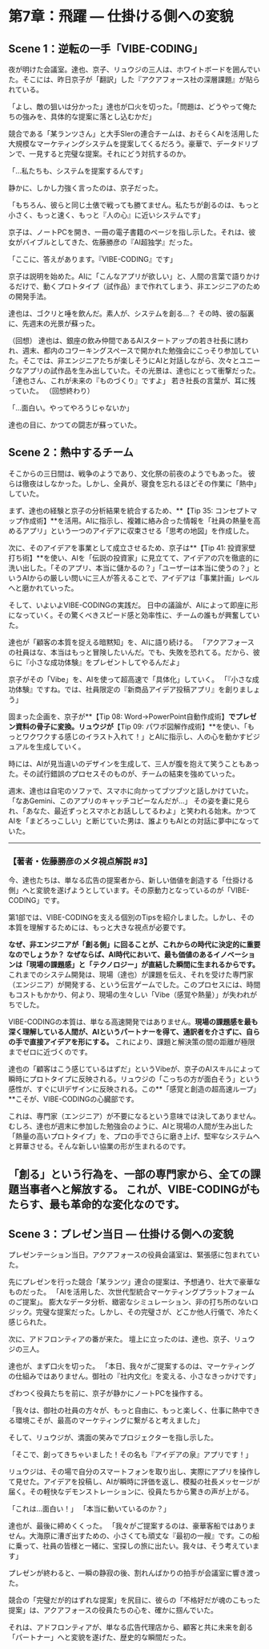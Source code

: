 # 第7章：飛躍 ― 仕掛ける側への変貌

## Scene 1：逆転の一手「VIBE-CODING」

夜が明けた会議室。達也、京子、リュウジの三人は、ホワイトボードを囲んでいた。そこには、昨日京子が「翻訳」した『アクアフォース社の深層課題』が貼られている。

「よし、敵の狙いは分かった」達也が口火を切った。「問題は、どうやって俺たちの強みを、具体的な提案に落とし込むかだ」

競合である「某ランツさん」と大手SIerの連合チームは、おそらくAIを活用した大規模なマーケティングシステムを提案してくるだろう。豪華で、データドリブンで、一見すると完璧な提案。それにどう対抗するのか。

「…私たちも、システムを提案するんです」

静かに、しかし力強く言ったのは、京子だった。

「もちろん、彼らと同じ土俵で戦っても勝てません。私たちが創るのは、もっと小さく、もっと速く、もっと『人の心』に近いシステムです」

京子は、ノートPCを開き、一冊の電子書籍のページを指し示した。それは、彼女がバイブルとしてきた、佐藤勝彦の『AI超独学』だった。

「ここに、答えがあります。『VIBE-CODING』です」

京子は説明を始めた。AIに「こんなアプリが欲しい」と、人間の言葉で語りかけるだけで、動くプロトタイプ（試作品）まで作れてしまう、非エンジニアのための開発手法。

達也は、ゴクリと唾を飲んだ。素人が、システムを創る…？
その時、彼の脳裏に、先週末の光景が蘇った。

（回想）
達也は、銀座の飲み仲間であるAIスタートアップの若き社長に誘われ、週末、都内のコワーキングスペースで開かれた勉強会にこっそり参加していた。そこでは、非エンジニアたちが楽しそうにAIと対話しながら、次々とユニークなアプリの試作品を生み出していた。その光景は、達也にとって衝撃だった。
「達也さん、これが未来の『ものづくり』ですよ」
若き社長の言葉が、耳に残っていた。
（回想終わり）

「…面白い。やってやろうじゃないか」

達也の目に、かつての闘志が蘇っていた。

## Scene 2：熱中するチーム

そこからの三日間は、戦争のようであり、文化祭の前夜のようでもあった。
彼らは徹夜はしなかった。しかし、全員が、寝食を忘れるほどその作業に「熱中」していた。

まず、達也の経験と京子の分析結果を統合するため、**【Tip 35: コンセプトマップ作成術】**を活用。AIに指示し、複雑に絡み合った情報を「社員の熱量を高めるアプリ」という一つのアイデアに収束させる「思考の地図」を作成した。

次に、そのアイデアを事業として成立させるため、京子は**【Tip 41: 投資家壁打ち術】**を使い、AIを「伝説の投資家」に見立てて、アイデアの穴を徹底的に洗い出した。「そのアプリ、本当に儲かるの？」「ユーザーは本当に使うの？」というAIからの厳しい問いに三人が答えることで、アイデアは「事業計画」レベルへと磨かれていった。

そして、いよいよVIBE-CODINGの実践だ。
日中の議論が、AIによって即座に形になっていく。その驚くべきスピード感と効率性に、チームの誰もが興奮していた。

達也が「顧客の本質を捉える暗黙知」を、AIに語り続ける。
「アクアフォースの社員はな、本当はもっと冒険したいんだ。でも、失敗を恐れてる。だから、彼らに『小さな成功体験』をプレゼントしてやるんだよ」

京子がその「Vibe」を、AIを使って超高速で「具体化」していく。
「『小さな成功体験』ですね。では、社員限定の『新商品アイデア投稿アプリ』を創りましょう」

固まった企画を、京子が**【Tip 08: Word→PowerPoint自動作成術】**でプレゼン資料の骨子に変換。リュウジが**【Tip 09: パワポ図解作成術】**を使い、「もっとワクワクする感じのイラスト入れて！」とAIに指示し、人の心を動かすビジュアルを生成していく。

時には、AIが見当違いのデザインを生成して、三人が腹を抱えて笑うこともあった。その試行錯誤のプロセスそのものが、チームの結束を強めていった。

週末、達也は自宅のソファで、スマホに向かってブツブツと話しかけていた。
「なあGemini、このアプリのキャッチコピーなんだが…」
その姿を妻に見られ、「あなた、最近ずっとスマホとお話ししてるわよ」と笑われる始末。かつてAIを「まどろっこしい」と断じていた男は、誰よりもAIとの対話に夢中になっていた。

---
### **【著者・佐藤勝彦のメタ視点解説 #3】**
今、達也たちは、単なる広告の提案者から、新しい価値を創造する「仕掛ける側」へと変貌を遂げようとしています。その原動力となっているのが「VIBE-CODING」です。

第1部では、VIBE-CODINGを支える個別のTipsを紹介しました。しかし、その本質を理解するためには、もっと大きな視点が必要です。

**なぜ、非エンジニアが「創る側」に回ることが、これからの時代に決定的に重要なのでしょうか？**
**なぜならば、AI時代において、最も価値のあるイノベーションは「現場の課題感」と「テクノロジー」が直結した瞬間に生まれるからです。**
これまでのシステム開発は、現場（達也）が課題を伝え、それを受けた専門家（エンジニア）が開発する、という伝言ゲームでした。このプロセスには、時間もコストもかかり、何より、現場の生々しい「Vibe（感覚や熱量）」が失われがちでした。

VIBE-CODINGの本質は、単なる高速開発ではありません。**現場の課題感を最も深く理解している人間が、AIというパートナーを得て、通訳者を介さずに、自らの手で直接アイデアを形にする。** これにより、課題と解決策の間の距離が極限までゼロに近づくのです。

達也の「顧客はこう感じているはずだ」というVibeが、京子のAIスキルによって瞬時にプロトタイプに反映される。リュウジの「こっちの方が面白そう」という感性が、すぐにUIデザインに反映される。この**「感覚と創造の超高速ループ」**こそが、VIBE-CODINGの心臓部です。

これは、専門家（エンジニア）が不要になるという意味では決してありません。むしろ、達也が週末に参加した勉強会のように、AIと現場の人間が生み出した「熱量の高いプロトタイプ」を、プロの手でさらに磨き上げ、堅牢なシステムへと昇華させる。そんな新しい協業の形が生まれるのです。

**「創る」という行為を、一部の専門家から、全ての課題当事者へと解放する。** これが、VIBE-CODINGがもたらす、最も革命的な変化なのです。
---

## Scene 3：プレゼン当日 ― 仕掛ける側への変貌

プレゼンテーション当日。アクアフォースの役員会議室は、緊張感に包まれていた。

先にプレゼンを行った競合「某ランツ」連合の提案は、予想通り、壮大で豪華なものだった。
「AIを活用した、次世代型統合マーケティングプラットフォームのご提案」。
膨大なデータ分析、緻密なシミュレーション、非の打ち所のないロジック。完璧な提案だった。しかし、その完璧さが、どこか他人行儀で、冷たく感じられた。

次に、アドフロンティアの番が来た。
壇上に立ったのは、達也、京子、リュウジの三人。

達也が、まず口火を切った。
「本日、我々がご提案するのは、マーケティングの仕組みではありません。御社の『社内文化』を変える、小さなきっかけです」

ざわつく役員たちを前に、京子が静かにノートPCを操作する。

「我々は、御社の社員の方々が、もっと自由に、もっと楽しく、仕事に熱中できる環境こそが、最高のマーケティングに繋がると考えました」

そして、リュウジが、満面の笑みでプロジェクターを指し示した。

「そこで、創ってきちゃいました！その名も『アイデアの泉』アプリです！」

リュウジは、その場で自分のスマートフォンを取り出し、実際にアプリを操作して見せた。アイデアを投稿し、AIが瞬時に評価を返し、模擬の社長メッセージが届く。その軽快なデモンストレーションに、役員たちから驚きの声が上がる。

「これは…面白い！」
「本当に動いているのか？」

達也が、最後に締めくくった。
「我々がご提案するのは、豪華客船ではありません。大海原に漕ぎ出すための、小さくても頑丈な『最初の一艘』です。この船に乗って、社員の皆様と一緒に、宝探しの旅に出たい。我々は、そう考えています」

プレゼンが終わると、一瞬の静寂の後、割れんばかりの拍手が会議室に響き渡った。

競合の「完璧だが的はずれな提案」を尻目に、彼らの「不格好だが魂のこもった提案」は、アクアフォースの役員たちの心を、確かに掴んでいた。

それは、アドフロンティアが、単なる広告代理店から、顧客と共に未来を創る「パートナー」へと変貌を遂げた、歴史的な瞬間だった。
